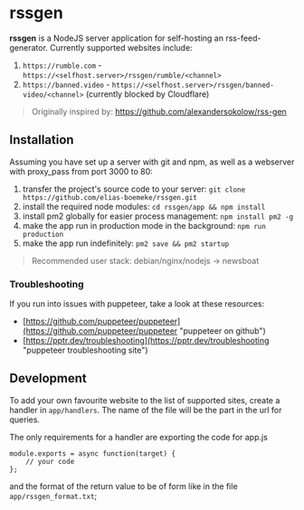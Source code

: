 # rssgen
**rssgen** is a NodeJS server application for self-hosting an rss-feed-generator.
Currently supported websites include:
1. `https://rumble.com` - `https://<selfhost.server>/rssgen/rumble/<channel>`
2. `https://banned.video` - `https://<selfhost.server>/rssgen/banned-video/<channel>` (currently blocked by Cloudflare)

> Originally inspired by: <https://github.com/alexandersokolow/rss-gen>

## Installation
Assuming you have set up a server with git and npm, as well as a webserver with proxy_pass from port 3000 to 80:
1. transfer the project's source code to your server: `git clone https://github.com/elias-boemeke/rssgen.git`
2. install the required node modules: `cd rssgen/app && npm install`
3. install pm2 globally for easier process management: `npm install pm2 -g`
4. make the app run in production mode in the background: `npm run production`
5. make the app run indefinitely: `pm2 save && pm2 startup`

> Recommended user stack: debian/nginx/nodejs -> newsboat

### Troubleshooting
If you run into issues with puppeteer, take a look at these resources:
- [https://github.com/puppeteer/puppeteer](https://github.com/puppeteer/puppeteer "puppeteer on github")
- [https://pptr.dev/troubleshooting](https://pptr.dev/troubleshooting "puppeteer troubleshooting site")

## Development
To add your own favourite website to the list of supported sites, create a handler in `app/handlers`.
The name of the file will be the part in the url for queries.

The only requirements for a handler are exporting the code for app.js
```
module.exports = async function(target) {
	// your code
};
```
and the format of the return value to be of form like in the file `app/rssgen_format.txt`;
